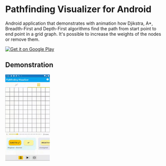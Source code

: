 # Pathfinding Visualizer for Android

Android application that demonstrates with animation how Djikstra, A*, Breadth-First and Depth-First algorithms find the path from start point to end point in a grid graph. It's possible to increase the weights of the nodes or remove them.

<a href="https://play.google.com/store/apps/details?id=site.paulo.pathfinding">
<img width="30%" alt="Get it on Google Play" src="http://steverichey.github.io/google-play-badge-svg/img/en_get.svg" />
</a>

## Demonstration

<img src="https://github.com/paulofernando/pathfinding/blob/master/gifs/pathfinding_demo_grid.gif?raw=true" width="28%" />
